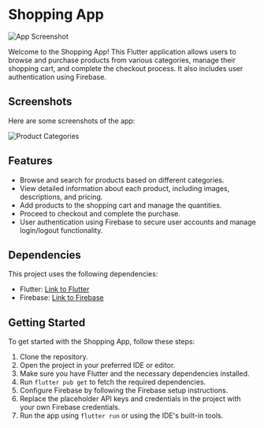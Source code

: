# Shopping App

![App Screenshot](screenshots/app_screenshot.png)

Welcome to the Shopping App! This Flutter application allows users to browse and purchase products from various categories, manage their shopping cart, and complete the checkout process. It also includes user authentication using Firebase.

## Screenshots

Here are some screenshots of the app:

![Product Categories](screenshots/product_categories.png)

## Features

- Browse and search for products based on different categories.
- View detailed information about each product, including images, descriptions, and pricing.
- Add products to the shopping cart and manage the quantities.
- Proceed to checkout and complete the purchase.
- User authentication using Firebase to secure user accounts and manage login/logout functionality.

## Dependencies

This project uses the following dependencies:

- Flutter: [Link to Flutter](https://flutter.dev)
- Firebase: [Link to Firebase](https://firebase.google.com)

## Getting Started

To get started with the Shopping App, follow these steps:

1. Clone the repository.
2. Open the project in your preferred IDE or editor.
3. Make sure you have Flutter and the necessary dependencies installed.
4. Run `flutter pub get` to fetch the required dependencies.
5. Configure Firebase by following the Firebase setup instructions.
6. Replace the placeholder API keys and credentials in the project with your own Firebase credentials.
7. Run the app using `flutter run` or using the IDE's built-in tools.
